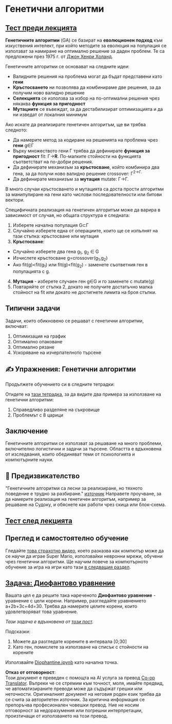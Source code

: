 <!--
CO_OP_TRANSLATOR_METADATA:
{
  "original_hash": "893aa368cb485da704b466a0f3775587",
  "translation_date": "2025-08-25T23:18:53+00:00",
  "source_file": "lessons/6-Other/21-GeneticAlgorithms/README.md",
  "language_code": "bg"
}
-->
# Генетични алгоритми

## [Тест преди лекцията](https://ff-quizzes.netlify.app/en/ai/quiz/41)

**Генетичните алгоритми** (GA) се базират на **еволюционен подход** към изкуствения интелект, при който методите за еволюция на популация се използват за намиране на оптимално решение за даден проблем. Те са предложени през 1975 г. от [Джон Хенри Холанд](https://wikipedia.org/wiki/John_Henry_Holland).

Генетичните алгоритми се основават на следните идеи:

* Валидните решения на проблема могат да бъдат представени като **гени**
* **Кръстосването** ни позволява да комбинираме две решения, за да получим ново валидно решение
* **Селекцията** се използва за избор на по-оптимални решения чрез някаква **функция за пригодност**
* **Мутациите** се въвеждат, за да дестабилизират оптимизацията и да ни изведат от локалния минимум

Ако искате да реализирате генетичен алгоритъм, ще ви трябва следното:

 * Да намерите метод за кодиране на решенията на проблема чрез **гени** g∈Γ
 * Върху множеството гени Γ трябва да дефинирате **функция за пригодност** fit: Γ→**R**. По-малките стойности на функцията съответстват на по-добри решения.
 * Да дефинирате механизъм за **кръстосване**, който комбинира два гена, за да получи ново валидно решение crossover: Γ<sup>2</sub>→Γ.
 * Да дефинирате механизъм за **мутация** mutate: Γ→Γ.

В много случаи кръстосването и мутацията са доста прости алгоритми за манипулиране на гени като числови последователности или битови вектори.

Специфичната реализация на генетичен алгоритъм може да варира в зависимост от случая, но общата структура е следната:

1. Изберете начална популация G⊂Γ
2. Случайно изберете една от операциите, които ще се изпълнят на тази стъпка: кръстосване или мутация
3. **Кръстосване**:
  * Случайно изберете два гена g<sub>1</sub>, g<sub>2</sub> ∈ G
  * Изчислете кръстосване g=crossover(g<sub>1</sub>,g<sub>2</sub>)
  * Ако fit(g)<fit(g<sub>1</sub>) или fit(g)<fit(g<sub>2</sub>) - заменете съответния ген в популацията с g.
4. **Мутация** - изберете случаен ген g∈G и го заменете с mutate(g)
5. Повтаряйте от стъпка 2, докато не получите достатъчно малка стойност на fit или докато не достигнете лимита на броя стъпки.

## Типични задачи

Задачи, които обикновено се решават с генетични алгоритми, включват:

1. Оптимизация на график
1. Оптимално опаковане
1. Оптимално рязане
1. Ускоряване на изчерпателното търсене

## ✍️ Упражнения: Генетични алгоритми

Продължете обучението си в следните тетрадки:

Отидете на [тази тетрадка](../../../../../lessons/6-Other/21-GeneticAlgorithms/Genetic.ipynb), за да видите два примера за използване на генетични алгоритми:

1. Справедливо разделяне на съкровище
1. Проблемът с 8 царици

## Заключение

Генетичните алгоритми се използват за решаване на много проблеми, включително логистични и задачи за търсене. Областта е вдъхновена от изследвания, които обединяват теми от психологията и компютърните науки.

## 🚀 Предизвикателство

"Генетичните алгоритми са лесни за реализиране, но тяхното поведение е трудно за разбиране." [източник](https://wikipedia.org/wiki/Genetic_algorithm) Направете проучване, за да намерите реализация на генетичен алгоритъм, например за решаване на Судоку, и обяснете как работи чрез скица или блок-схема.

## [Тест след лекцията](https://ff-quizzes.netlify.app/en/ai/quiz/42)

## Преглед и самостоятелно обучение

Гледайте [това страхотно видео](https://www.youtube.com/watch?v=qv6UVOQ0F44), което разказва как компютър може да се научи да играе Super Mario, използвайки невронни мрежи, обучени чрез генетични алгоритми. Ще научим повече за компютърното обучение за игра на игри като тази [в следващия раздел](../22-DeepRL/README.md).

## [Задача: Диофантово уравнение](../../../../../lessons/6-Other/21-GeneticAlgorithms/Diophantine.ipynb)

Вашата цел е да решите така нареченото **Диофантово уравнение** - уравнение с цели корени. Например, разгледайте уравнението a+2b+3c+4d=30. Трябва да намерите целите корени, които удовлетворяват това уравнение.

*Тази задача е вдъхновена от [този пост](https://habr.com/post/128704/).*

Подсказки:

1. Можете да разгледате корените в интервала [0;30]
1. Като ген, помислете за използване на списък с стойности на корените

Използвайте [Diophantine.ipynb](../../../../../lessons/6-Other/21-GeneticAlgorithms/Diophantine.ipynb) като начална точка.

**Отказ от отговорност**:  
Този документ е преведен с помощта на AI услуга за превод [Co-op Translator](https://github.com/Azure/co-op-translator). Въпреки че се стремим към точност, моля, имайте предвид, че автоматизираните преводи може да съдържат грешки или неточности. Оригиналният документ на неговия роден език трябва да се счита за авторитетен източник. За критична информация се препоръчва професионален човешки превод. Ние не носим отговорност за недоразумения или погрешни интерпретации, произтичащи от използването на този превод.